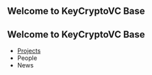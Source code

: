 ## Welcome to KeyCryptoVC Base
## Welcome to KeyCryptoVC Base
  		  
 - [Projects](projects/projects)  
 - People		  
 - News		 
